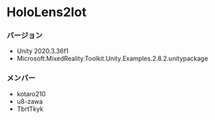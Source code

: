 # HoloLens2Iot

### バージョン

- Unity 2020.3.36f1
- Microsoft.MixedReality.Toolkit.Unity.Examples.2.8.2.unitypackage

### メンバー

- kotaro210
- u8-zawa
- TbrtTkyk
